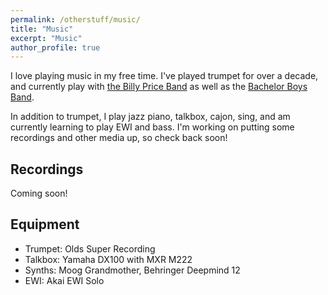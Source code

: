 ```yaml
---
permalink: /otherstuff/music/
title: "Music"
excerpt: "Music"
author_profile: true
---
```


I love playing music in my free time. I've played trumpet for over a decade, and currently play with 
[the Billy Price Band](https://www.billyprice.com/) as well as the [Bachelor Boys Band](https://www.bachelorboysband.com/). 

In addition to trumpet, I play jazz piano, talkbox, cajon, sing, and am currently learning to play EWI and bass. I'm working on putting some recordings and other media up, so check back soon!

## Recordings

Coming soon!

## Equipment

* Trumpet: Olds Super Recording
* Talkbox: Yamaha DX100 with MXR M222
* Synths: Moog Grandmother, Behringer Deepmind 12 
* EWI: Akai EWI Solo